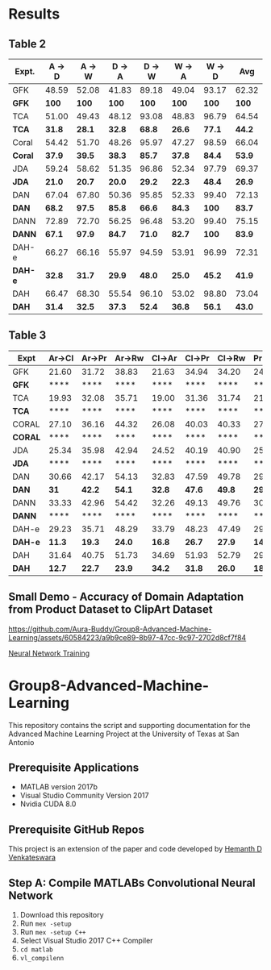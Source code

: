 # Results

## Table 2

| Expt.  | A -> D | A -> W | D -> A | D -> W | W -> A | W -> D | Avg |
| ------ | -------- |  -------- | -------- | -------- | -------- | -------- | -------- |
| GFK | 48.59 | 52.08 | 41.83 | 89.18 | 49.04 | 93.17 | 62.32 |
| **GFK**  | **100** | **100** | **100** | **100** | **100** | **100** |   **100**  |
| TCA | 51.00 | 49.43 | 48.12 | 93.08 | 48.83 | 96.79 | 64.54 |
| **TCA**  | **31.8** | **28.1** | **32.8** | **68.8** | **26.6** | **77.1** |   **44.2**  |
| Coral  | 54.42 | 51.70  |  48.26  | 95.97  | 47.27 |  98.59  |  66.04 |
| **Coral**  | **37.9** | **39.5**  |  **38.3**  | **85.7**  | **37.8** |  **84.4**  |  **53.9** |
|JDA | 59.24 | 58.62 | 51.35 | 96.86 | 52.34 | 97.79 | 69.37 |
|**JDA** | **21.0** | **20.7** | **20.0** | **29.2** | **22.3** | **48.4** | **26.9** |
| DAN | 67.04 | 67.80 | 50.36 | 95.85 | 52.33 | 99.40 | 72.13 |
| **DAN** | **68.2** | **97.5**	| **85.8** | **66.6** |	**84.3** | **100** |	**83.7** |
| DANN | 72.89 | 72.70 | 56.25 | 96.48 | 53.20 | 99.40 | 75.15 |
| **DANN** | **67.1** |	**97.9** | **84.7** |	**71.0** |	**82.7** |	**100** |	**83.9** |
| DAH-e | 66.27 | 66.16 | 55.97 | 94.59 | 53.91 | 96.99 | 72.31 |
| **DAH-e** | **32.8** | **31.7** | **29.9** | **48.0** | **25.0** | **45.2** | **41.9** |
| DAH | 66.47 | 68.30 | 55.54 | 96.10 | 53.02 | 98.80 | 73.04 |
| **DAH** | **31.4** | **32.5** | **37.3** | **52.4** | **36.8** | **56.1** | **43.0** |

## Table 3

| Expt | Ar→Cl | Ar→Pr |  Ar→Rw | Cl→Ar | Cl→Pr | Cl→Rw | Pr→Ar | Pr→Cl | Pr→Rw | Rw→Ar | Rw→Cl | Rw→Pr | Avg |
| --- | --- |  --- | --- | --- | --- | --- | --- | --- | --- |  --- | --- | --- | --- |
|GFK | 21.60 | 31.72 | 38.83 | 21.63 | 34.94 | 34.20 | 24.52 | 25.73 | 42.92 | 32.88 | 28.96 | 50.89 | 32.40 |
| **GFK** | **** | **** | **** | **** | **** | **** | **** | **** | **** | **** | **** | **** | **** |
|TCA | 19.93 | 32.08 | 35.71 | 19.00 | 31.36 | 31.74 | 21.92 | 23.64 | 42.12 | 30.74 | 27.15 | 48.68 | 30.34 |
| **TCA** | **** | **** | **** | **** | **** | **** | **** | **** | **** | **** | **** | **** | **** |
|CORAL | 27.10 | 36.16 | 44.32 | 26.08 | 40.03 | 40.33 | 27.77 | 30.54 | 50.61 | 38.48 | 36.36 | 57.11 |  37.91 |
| **CORAL** | **** | **** | **** | **** | **** | **** | **** | **** | **** | **** | **** | **** | **** |
|JDA | 25.34 | 35.98 | 42.94 | 24.52 | 40.19 | 40.90 | 25.96 | 32.72 | 49.25 | 35.10 | 35.35 | 55.35 | 36.97 |
| **JDA** | **** | **** | **** | **** | **** | **** | **** | **** | **** | **** | **** | **** | **** |
|DAN | 30.66 | 42.17 | 54.13 | 32.83 | 47.59 | 49.78 | 29.07 | 34.05 | 56.70 | 43.58 | 38.25 | 62.73 | 43.46 |
| **DAN** | **31** | **42.2** | **54.1** | **32.8** | **47.6** | **49.8** | **29.1** | **34.1** | **56.7** | **43.6** | **38.3** | **62.7** | **43.5** |
|DANN | 33.33 | 42.96 | 54.42 | 32.26 | 49.13 | 49.76 | 30.49 | 38.14 | 56.76 | 44.71 | 42.66 | 64.65 | 44.94 |
| **DANN** | **** | **** | **** | **** | **** | **** | **** | **** | **** | **** | **** | **** | **** |
|DAH-e | 29.23 | 35.71 | 48.29 | 33.79 | 48.23 | 47.49 | 29.87 | 38.76 | 55.63 | 41.16 | 44.99 | 59.07 | 42.69 |
| **DAH-e** | **11.3** | **19.3** | **24.0** | **16.8** | **26.7** | **27.9** | **14.6** | **19.8** | **21.0** | **24.4** | **25.8** | **26.1** | **21.5** |
|DAH | 31.64 | 40.75 | 51.73 | 34.69 | 51.93 | 52.79 | 29.91 | 39.63 | 60.71 | 44.99 | 45.13 | 62.54 | 45.54 |
| **DAH** | **12.7** | **22.7** | **23.9** | **34.2** | **31.8** | **26.0** | **18.9** | **14.8** | **25.6** | **20.1** | **20.7** | **32.5** | **23.65** |

## Small Demo - Accuracy of Domain Adaptation from Product Dataset to ClipArt Dataset

https://github.com/Aura-Buddy/Group8-Advanced-Machine-Learning/assets/60584223/a9b9ce89-8b97-47cc-9c97-2702d8cf7f84

[Neural Network Training](https://github.com/Aura-Buddy/Group8-Advanced-Machine-Learning/files/13401778/net-train.pdf)


# Group8-Advanced-Machine-Learning
This repository contains the script and supporting documentation for the Advanced Machine Learning Project at the University of Texas at San Antonio

## Prerequisite Applications

* MATLAB version 2017b
* Visual Studio Community Version 2017
* Nvidia CUDA 8.0

## Prerequisite GitHub Repos

This project is an extension of the paper and code developed by [Hemanth D Venkateswara](https://www.hemanthdv.org/officeHomeDataset.html)

## Step A: Compile MATLABs Convolutional Neural Network
1. Download this repository
2. Run `mex -setup`
3. Run `mex -setup C++`
4. Select Visual Studio 2017 C++ Compiler
5. `cd matlab`
6. `vl_compilenn`
